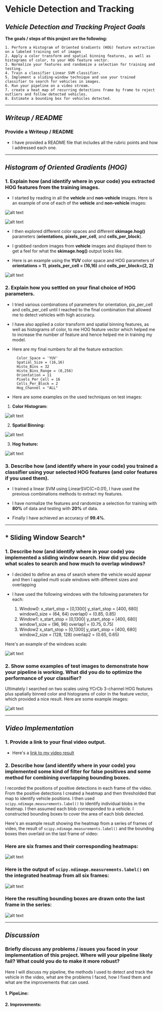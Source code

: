 # **Vehicle Detection and Tracking**

## *Vehicle Detection and Tracking Project Goals*

**The goals / steps of this project are the following:**

	1. Perform a Histogram of Oriented Gradients (HOG) feature extraction on a labeled training set of images
	2. Apply a color transform and spatial binning features, as well as histograms of color, to your HOG feature vector.
	3. Normalize your features and randomize a selection for training and testing.
	4. Train a classifier Linear SVM classifier.
	5. Implement a sliding-window technique and use your trained classifier to search for vehicles in images.
	6. Run your pipeline on a video stream.
	7. create a heat map of recurring detections frame by frame to reject outliers and follow detected vehicles.
	8. Estimate a bounding box for vehicles detected.

-------------------------------------------------------------------------------------------------------------------------------
[//]: # (Image References)

[image1]: ./output_images/1.Vehicles_images.png
[image2]: ./output_images/2.Non_Vehicles_images.png
[image3]: ./output_images/3.Hog_Feature.png
[image4]: ./output_images/4.test_image_Histo.png
[image5]: ./output_images/5.test_image_spatial.png
[image6]: ./output_images/6.test_image_hog.png
[image7]: ./output_images/7.Sliding_Window.png
[image8]: ./output_images/8.Search_window.png
[image9]: ./output_images/9.Heatmap.png
[image10]: ./output_images/10.Pipeline_image.png

## *Writeup / README*

### Provide a Writeup / README

* I have provided a README file that includes all the rubric points and how I addressed each one.

-------------------------------------------------------------------------------------------------------------------------------
## *Histogram of Oriented Gradients (HOG)*

### 1. Explain how (and identify where in your code) you extracted HOG features from the training images.

* I started by reading in all the **vehicle** and **non-vehicle** images. Here is an example of one of each of the **vehicle** and **non-vehicle** images:

![alt text][image1]

![alt text][image2]

* I then explored different color spaces and different **skimage.hog()** parameters (**orientations**, **pixels_per_cell**, and **cells_per_block**).

* I grabbed random images from **vehicle** images and displayed them to get a feel for what the **skimage.hog()** output looks like.

* Here is an example using the **YUV** color space and HOG parameters of **orientations = 11**, **pixels_per_cell = (16,16)** and **cells_per_block=(2, 2)**

![alt text][image3]

### 2. Explain how you settled on your final choice of HOG parameters.

* I tried various combinations of parameters for orientation, pix_per_cell and cells_per_cell until I reached to the final combination that allowed me to detect vehicles with high accuracy.

* I have also applied a color transform and spatial binning features, as well as histograms of color, to me HOG feature vector which helped me to increase the number of feature and hence helped me in training my model.

* Here are my final numbers for all the feature extraction:

		Color_Space = 'YUV'
		Spatial_Size = (16,16)
		Histo_Bins = 32
		Histo_Bins_Range = (0,256)
		Orientation = 11
		Pixels_Per_Cell = 16
		Cells_Per_Block = 2
		Hog_Channel = "ALL"

* Here are some examples on the used techniques on test images:

1. **Color Histogram:**


![alt text][image4]

2. **Spatial Binning:**



![alt text][image5]

3. **Hog feature:**



![alt text][image6]



### 3. Describe how (and identify where in your code) you trained a classifier using your selected HOG features (and color features if you used them).

* I trained a linear SVM using LinearSVC(C=0.01), I have used the previous combinations methods to extract my features.

* I have normalize the features and randomize a selection for training with **80%** of data and testing with **20%** of data.

* Finally I have achieved an accuracy of **99.4%**.

-------------------------------------------------------------------------------------------------------------------------------
##  * Sliding Window Search*

### 1. Describe how (and identify where in your code) you implemented a sliding window search.  How did you decide what scales to search and how much to overlap windows?

* I decided to define an area of search where the vehicle would appear and then I applied multi scale windows with different sizes and overlapping 

* I have used the following windows with the following parameters for each:

	1. Window0:
			x_start_stop = [0,1300]
			y_start_stop = [400, 680]
			window0_size = (64, 64)
			overlap0 = (0.85, 0.85)
	2. Window1:
			x_start_stop = [0,1300]
			y_start_stop = [400, 680]
			window1_size = (96, 96)
			overlap1 = (0.75, 0.75)
	3. Window2
			x_start_stop = [0,1300]
			y_start_stop = [400, 680]
			window2_size = (128, 128)
			overlap2 = (0.65, 0.65)

Here's an example of the windows scale:

![alt text][image7]



### 2. Show some examples of test images to demonstrate how your pipeline is working.  What did you do to optimize the performance of your classifier?

Ultimately I searched on two scales using YCrCb 3-channel HOG features plus spatially binned color and histograms of color in the feature vector, which provided a nice result.  Here are some example images:

![alt text][image4]

-------------------------------------------------------------------------------------------------------------------------------

## *Video Implementation*

### 1. Provide a link to your final video output.

* Here's a [link to my video result](./project_video_output.mp4)

### 2. Describe how (and identify where in your code) you implemented some kind of filter for false positives and some method for combining overlapping bounding boxes.

I recorded the positions of positive detections in each frame of the video.  From the positive detections I created a heatmap and then thresholded that map to identify vehicle positions.  I then used `scipy.ndimage.measurements.label()` to identify individual blobs in the heatmap.  I then assumed each blob corresponded to a vehicle.  I constructed bounding boxes to cover the area of each blob detected.  

Here's an example result showing the heatmap from a series of frames of video, the result of `scipy.ndimage.measurements.label()` and the bounding boxes then overlaid on the last frame of video:

### Here are six frames and their corresponding heatmaps:

![alt text][image5]

### Here is the output of `scipy.ndimage.measurements.label()` on the integrated heatmap from all six frames:
![alt text][image6]

### Here the resulting bounding boxes are drawn onto the last frame in the series:
![alt text][image7]



-------------------------------------------------------------------------------------------------------------------------------

## *Discussion*

### Briefly discuss any problems / issues you faced in your implementation of this project.  Where will your pipeline likely fail?  What could you do to make it more robust?

Here I will discuss my pipeline, the methods I used to detect and track the vehicle in the video, what are the problems I faced, how I fixed them and what are the improvements that can used.

#### 1. PipeLine:



#### 2. Improvements:



